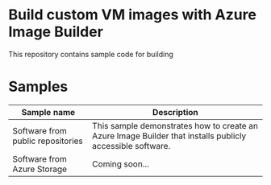 # Build custom VM images with Azure Image Builder

This repository contains sample code for building 

# Samples

| Sample name   | Description   |
|---------------|---------------|
| Software from public repositories | This sample demonstrates how to create an Azure Image Builder that installs publicly accessible software. |
| Software from Azure Storage | Coming soon... |